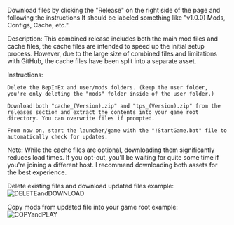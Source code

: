 Download files by clicking the "Release" on the right side of the page and following the instructions It should be labeled something like "v1.0.0) Mods, Configs, Cache, etc.".

Description:
This combined release includes both the main mod files and cache files, the cache files are intended to speed up the initial setup process. However, due to the large size of combined files and limitations with GitHub, the cache files have been split into a separate asset.

Instructions:

    Delete the BepInEx and user/mods folders. (keep the user folder, you're only deleting the "mods" folder inside of the user folder.)

    Download both "cache_(Version).zip" and "tps_(Version).zip" from the releases section and extract the contents into your game root directory. You can overwrite files if prompted.

    From now on, start the launcher/game with the "!StartGame.bat" file to automatically check for updates.

Note:
While the cache files are optional, downloading them significantly reduces load times. If you opt-out, you'll be waiting for quite some time if you're joining a different host. I recommend downloading both assets for the best experience.


Delete existing files and download updated files example:
![DELETEandDOWNLOAD](https://github.com/zurpas/tps/assets/169870364/e9564459-33c1-4edf-9135-b71f85a9eae8)

Copy mods from updated file into your game root example:
![COPYandPLAY](https://github.com/zurpas/tps/assets/169870364/53b3e43c-7937-4a34-8ee5-e27debbf6a8c)








